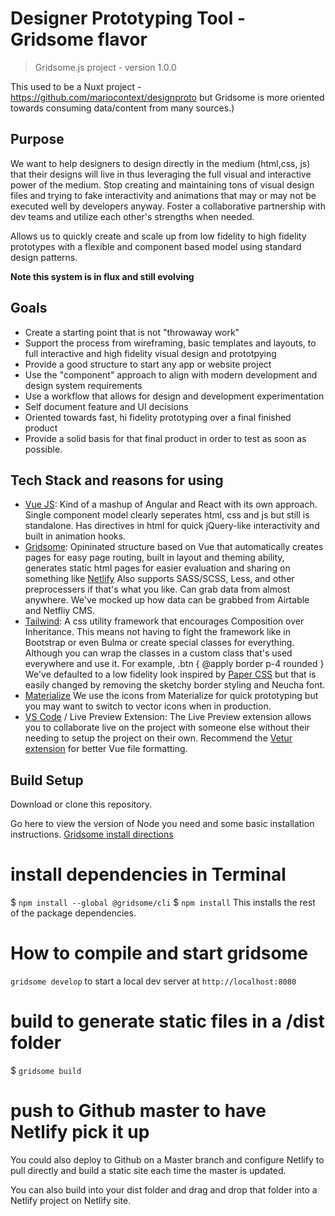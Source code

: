 # Designer Prototyping Tool - Gridsome flavor

> Gridsome.js project - version 1.0.0

This used to be a Nuxt project - https://github.com/mariocontext/designproto but Gridsome is more oriented towards consuming data/content from many sources.)

## Purpose

We want to help designers to design directly in the medium (html,css, js) that their designs will live in thus leveraging the full visual and interactive power of the medium. Stop creating and maintaining tons of visual design files and trying to fake interactivity and animations that may or may not be executed well by developers anyway. Foster a collaborative partnership with dev teams and utilize each other's strengths when needed.

Allows us to quickly create and scale up from low fidelity to high fidelity prototypes with a flexible and component based model using standard design patterns.

**Note this system is in flux and still evolving**

## Goals

- Create a starting point that is not "throwaway work"
- Support the process from wireframing, basic templates and layouts, to full interactive and high fidelity visual design and prototpying
- Provide a good structure to start any app or website project
- Use the "component" approach to align with modern development and design system requirements
- Use a workflow that allows for design and development experimentation
- Self document feature and UI decisions
- Oriented towards fast, hi fidelity prototyping over a final finished product
- Provide a solid basis for that final product in order to test as soon as possible.

## Tech Stack and reasons for using

- [Vue JS](https://vuejs.org/): Kind of a mashup of Angular and React with its own approach. Single component model clearly seperates html, css and js but still is standalone. Has directives in html for quick jQuery-like interactivity and built in animation hooks.
- [Gridsome](https://gridsome.org/): Opininated structure based on Vue that automatically creates pages for easy page routing, built in layout and theming ability, generates static html pages for easier evaluation and sharing on something like [Netlify](https://netlify.com) Also supports SASS/SCSS, Less, and other preprocessers if that's what you like. Can grab data from almost anywhere. We've mocked up how data can be grabbed from Airtable and Netfliy CMS.
- [Tailwind](https://tailwindcss.com): A css utility framework that encourages Composition over Inheritance. This means not having to fight the framework like in Bootstrap or even Bulma or create special classes for everything. Although you can wrap the classes in a custom class that's used everywhere and use it. For example, .btn { @apply border p-4 rounded } We've defaulted to a low fidelity look inspired by [Paper CSS](https://www.getpapercss.com/docs/) but that is easily changed by removing the sketchy border styling and Neucha font.
- [Materialize](https://materializecss.com/icons.html) We use the icons from Materialize for quick prototyping but you may want to switch to vector icons when in production.
- [VS Code](https://code.visualstudio.com/) / Live Preview Extension: The Live Preview extension allows you to collaborate live on the project with someone else without their needing to setup the project on their own. Recommend the [Vetur extension](https://marketplace.visualstudio.com/items?itemName=octref.vetur) for better Vue file formatting.

## Build Setup

Download or clone this repository.

Go here to view the version of Node you need and some basic installation instructions.
[Gridsome install directions](https://gridsome.org/docs/)

# install dependencies in Terminal

\$ `npm install --global @gridsome/cli`
\$ `npm install` This installs the rest of the package dependencies.

# How to compile and start gridsome

`gridsome develop` to start a local dev server at `http://localhost:8080`

# build to generate static files in a /dist folder

\$ `gridsome build`

# push to Github master to have Netlify pick it up

You could also deploy to Github on a Master branch and configure Netlify to pull directly and build a static site each time the master is updated.

You can also build into your dist folder and drag and drop that folder into a Netlify project on Netlify site.
